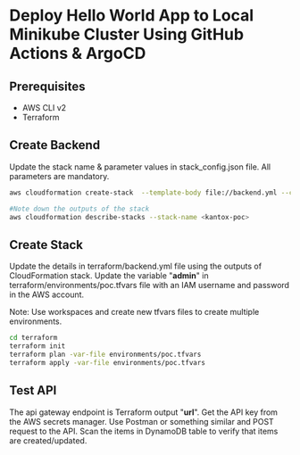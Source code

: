 # Deploy Hello World App to Local Minikube Cluster Using GitHub Actions & ArgoCD

## Prerequisites
- AWS CLI v2
- Terraform

## Create Backend
Update the stack name & parameter values in stack_config.json file. All parameters are mandatory.
```bash
aws cloudformation create-stack  --template-body file://backend.yml --cli-input-json file://stack_config.json

#Note down the outputs of the stack 
aws cloudformation describe-stacks --stack-name <kantox-poc>
```

## Create Stack

Update the details in terraform/backend.yml file using the outputs of CloudFormation stack.
Update the variable "**admin**" in terraform/environments/poc.tfvars file with an IAM username and password in the AWS account.  

Note: Use workspaces and create new tfvars files to create multiple environments.
```bash
cd terraform
terraform init
terraform plan -var-file environments/poc.tfvars
terraform apply -var-file environments/poc.tfvars
```

## Test API

The api gateway endpoint is Terraform output "**url**". Get the API key from the AWS secrets manager.
Use Postman or something similar and POST request to the API. 
Scan the items in DynamoDB table to verify that items are created/updated.